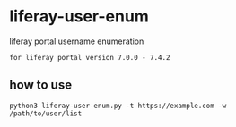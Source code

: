 # liferay-user-enum
liferay portal username enumeration
```
for liferay portal version 7.0.0 - 7.4.2
```
## how to use
```
python3 liferay-user-enum.py -t https://example.com -w /path/to/user/list
```
